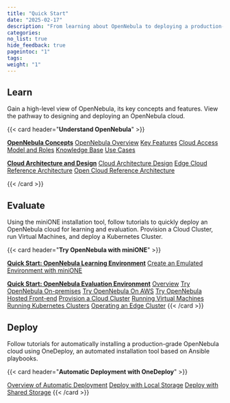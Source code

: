 ```yaml
---
title: "Quick Start"
date: "2025-02-17"
description: "From learning about OpenNebula to deploying a production-ready OpenNebula cloud"
categories:
no_list: true
hide_feedback: true
pageintoc: "1"
tags:
weight: "1"
---
```


<a id="cloud-installation"></a>

<!--# Cloud Installation -->

<!-- This first chapter is designed to quickly take you from an introduction to OpenNebula to deploying your first cloud for learning and evaluation.

The first section, [Understand OpenNebula]({{% relref "understand_opennebula" %}}), provides you with a bird's eye view of the system's base concepts, key features, architecture basics, and the most common pathway from cloud design to deployment.

The second section, [Try OpenNebula with miniONE]({{% relref "try_opennebula" %}}), consists of tutorials for quickly installing an OpenNebula cloud for purposes of evaluation, testing, and even on-premises production operations. The tutorials guide you in building progressively complex infrastructure, from a basic Front-end install to automatically deploying a Kubernetes cluster.

The third section, [Automatic Deployment of OpenNebula with OneDeploy]({{% relref "automatic_deployment_of_opennebula_with_one_deploy" %}}) contains an overview and tutorials for automatically installing a production-grade OpenNebula cloud using OneDeploy, an automated installation tool based on Ansible playbooks. -->

<!-- {{< alert title="Note" color="success" >}}
This would not be the final text but a "proof of concept" for presenting the contents of the Quick Start around these 3 concepts.{{< /alert >}} -->

## Learn

Gain a high-level view of OpenNebula, its key concepts and features. View the pathway to designing and deploying an OpenNebula cloud.

{{< card header="**Understand OpenNebula**" >}}
<p></p>
<a href="understand_opennebula/opennebula_concepts"><b>OpenNebula Concepts</b></a>
   <inl>
      <a href="understand_opennebula/opennebula_concepts/opennebula_overview">OpenNebula Overview</a>
   </inl>
   <inl>
      <a href="understand_opennebula/opennebula_concepts/key_features">Key Features</a>
   </inl>
   <inl>
      <a href="understand_opennebula/opennebula_concepts/cloud_access_model_and_roles">Cloud Access Model and Roles</a>
   </inl>
   <inl>
      <a href="understand_opennebula/opennebula_concepts/knowledge_base">Knowledge Base</a>
   </inl>
   <inl>
      <a href="understand_opennebula/opennebula_concepts/use_cases">Use Cases</a>
   </inl>
<p></p>
<a href="understand_opennebula/cloud_architecture_and_design/"><b>Cloud Architecture and Design</b></a>
   <inl>
      <a href="understand_opennebula/cloud_architecture_and_design/cloud_architecture_design">Cloud Architecture Design</a>
   </inl>
   <inl>
      <a href="understand_opennebula/cloud_architecture_and_design/edge_cloud_reference_architecture">Edge Cloud Reference Architecture</a>
   </inl>
   <inl>
      <a href="understand_opennebula/cloud_architecture_and_design/open_cloud_reference_architecture">Open Cloud Reference Architecture</a>
   </inl>

{{< /card >}}


## Evaluate

Using the miniONE installation tool, follow tutorials to quickly deploy an OpenNebula cloud for learning and evaluation. Provision a Cloud Cluster, run Virtual Machines, and deploy a Kubernetes Cluster.

{{< card header="**Try OpenNebula with miniONE**" >}}
<p></p>
<a href="try_opennebula/opennebula_learning_environment/"><b>Quick Start: OpenNebula Learning Environment</b></a>
   <inl>
      <a href="try_opennebula/opennebula_learning_environment/create_an_emulated_environment_with_minione">Create an Emulated Environment with miniONE</a>
   </inl>
<p></p>
<a href="try_opennebula/opennebula_evaluation_environment/"><b>Quick Start: OpenNebula Evaluation Environment</b></a>
   <inl>
      <a href="try_opennebula/opennebula_evaluation_environment/overview">Overview</a>
   </inl>
   <inl>
      <a href="try_opennebula/opennebula_evaluation_environment/try_opennebula_onprem">Try OpenNebula On-premises</a>
   </inl>
   <inl>
      <a href="try_opennebula/opennebula_evaluation_environment/try_opennebula_on_kvm">Try OpenNebula On AWS</a>
   </inl>
   <inl>
      <a href="try_opennebula/opennebula_evaluation_environment/try_opennebula_hosted">Try OpenNebula Hosted Front-end</a>
   </inl>
   <inl>
      <a href="try_opennebula/opennebula_evaluation_environment/provisioning_edge_cluster">Provision a Cloud Cluster</a>
   </inl>
   <inl>
      <a href="try_opennebula/opennebula_evaluation_environment/running_virtual_machines">Running Virtual Machines</a>
   </inl>
   <inl>
      <a href="try_opennebula/opennebula_evaluation_environment/running_kubernetes_clusters">Running Kubernetes Clusters</a>
   </inl>
   <inl>
      <a href="try_opennebula/opennebula_evaluation_environment/operating_edge_cluster">Operating an Edge Cluster</a>
   </inl>
{{< /card >}}

## Deploy

Follow tutorials for automatically installing a production-grade OpenNebula cloud using OneDeploy, an automated installation tool based on Ansible playbooks.

{{< card header="**Automatic Deployment with OneDeploy**" >}}
   <p></p>
      <inl>
         <a href="automatic_deployment_of_opennebula_with_one_deploy/on-prem_deployment_with_one_deploy/one_deploy_overview">Overview of Automatic Deployment</a>
      </inl>
      <inl>
         <a href="automatic_deployment_of_opennebula_with_one_deploy/on-prem_deployment_with_one_deploy/one_deploy_tutorial_local_ds">Deploy with Local Storage</a>
      </inl>
      <inl>
         <a href="automatic_deployment_of_opennebula_with_one_deploy/on-prem_deployment_with_one_deploy/one_deploy_tutorial_shared_ds">Deploy with Shared Storage</a>
      </inl>
   {{< /card >}}
